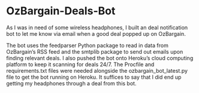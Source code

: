 # OzBargain-Deals-Bot

As I was in need of some wireless headphones, I built an deal notification bot to let me know via email when a good deal popped up on OzBargain.

The bot uses the feedparser Python package to read in data from OzBargain’s RSS feed and the smtplib package to send out emails upon finding relevant deals. I also pushed the bot onto Heroku’s cloud computing platform to keep it scanning for deals 24/7. The Procfile and requirements.txt files were needed alongside the ozbargain_bot_latest.py file to get the bot running on Heroku. It suffices to say that I did end up getting my headphones through a deal from this bot.
